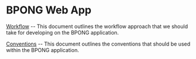 BPONG Web App
===

[Workflow](/docs/workflow.md) -- This document outlines the workflow approach that we should take for developing on the BPONG application.

[Conventions](/docs/conventions.md) -- This document outlines the conventions that should be used within the BPONG application.